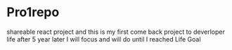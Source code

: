 # Pro1repo
shareable react project and this is my first come back project to deverloper life after 5 year later
I will focus and will do until I reached Life Goal
